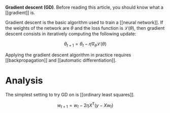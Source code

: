 **Gradient descent (GD)**. Before reading this article, you should know what a [[gradient]] is.

Gradient descent is the basic algorithm used to train a [[neural network]]. If the weights of the network are $\theta$ and the loss function is $\mathcal{L}(\theta)$, then gradient descent consists in iteratively computing the following update:

$$
\theta_{t + 1} =  \theta_t - \eta \nabla_\theta \mathcal{L}(\theta) \tag{Vanilla Gradient Descent}
$$

Applying the gradient descent algorithm in practice requires [[backpropagation]] and [[automatic differentiation]].

# Analysis

The simplest setting to try GD on is [[ordinary least squares]].

$$
w_{t +1 } = w_t - 2 \eta X^\mathsf{T}(y - Xw_t)
$$